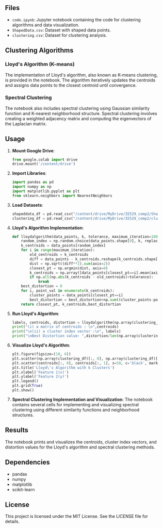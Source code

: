 
## Files

- `code.ipynb`: Jupyter notebook containing the code for clustering algorithms and data visualization.
- `ShapedData.csv`: Dataset with shaped data points.
- `clustering.csv`: Dataset for clustering analysis.

## Clustering Algorithms

### Lloyd's Algorithm (K-means)

The implementation of Lloyd's algorithm, also known as K-means clustering, is provided in the notebook. The algorithm iteratively updates the centroids and assigns data points to the closest centroid until convergence.

### Spectral Clustering

The notebook also includes spectral clustering using Gaussian similarity function and K-nearest neighborhood structure. Spectral clustering involves creating a weighted adjacency matrix and computing the eigenvectors of the Laplacian matrix.

## Usage

1. **Mount Google Drive**:
    ```python
    from google.colab import drive
    drive.mount('/content/drive')
    ```

2. **Import Libraries**:
    ```python
    import pandas as pd
    import numpy as np
    import matplotlib.pyplot as plt
    from sklearn.neighbors import NearestNeighbors
    ```

3. **Load Datasets**:
    ```python
    shapeddata_df = pd.read_csv("/content/drive/MyDrive/IE529_comp2/ShapedData.csv", header=None, names=['x','y'])
    clustering_df = pd.read_csv("/content/drive/MyDrive/IE529_comp2/clustering.csv", header=None, names=['x','y'])
    ```

4. **Lloyd's Algorithm Implementation**:
    ```python
    def lloydalgorithm(data_points, k, tolerance, maximum_iteration=10000):
        random_index = np.random.choice(data_points.shape[0], k, replace=False)
        k_centroids = data_points[random_index]
        for i in range(maximum_iteration):
            old_centroids = k_centroids
            diff = data_points - k_centroids.reshape(k_centroids.shape[0], 1, k_centroids.shape[1])
            dist = np.sqrt((diff**2).sum(axis=2))
            closest_pt = np.argmin(dist, axis=0)
            k_centroids = np.array([data_points[closest_pt==i].mean(axis=0) for i in range(k)])
            if np.all(np.abs(k_centroids - old_centroids)<tolerance):
                break
        best_distortion = 0
        for i, point_val in enumerate(k_centroids):
            cluster_points = data_points[closest_pt==i]
            best_distortion = best_distortion+np.sum((cluster_points-point_val)**2)
        return closest_pt, k_centroids,best_distortion
    ```

5. **Run Lloyd's Algorithm**:
    ```python
    labels, centroids, distortion = lloydalgorithm(np.array(clustering_df),4,1e-5)
    print("(i) a matrix of centroids : \n",centroids)
    print("\n(ii) a cluster index vector :\n", labels)
    print("\nBest Distortion value: ",distortion/len(np.array(clustering_df)))
    ```

6. **Visualize Lloyd's Algorithm**:
    ```python
    plt.figure(figsize=(10, 6))
    plt.scatter(np.array(clustering_df)[:, 0], np.array(clustering_df)[:, 1], c=labels, cmap='viridis', marker='o')
    plt.scatter(centroids[:, 0], centroids[:, 1], s=50, c='black', marker='+', label='Centroids')
    plt.title('Lloyd\'s Algorithm with k Clusters')
    plt.xlabel('Feature 1(x)')
    plt.ylabel('Feature 2(y)')
    plt.legend()
    plt.grid(True)
    plt.show()
    ```

7. **Spectral Clustering Implementation and Visualization**:
    The notebook contains several cells for implementing and visualizing spectral clustering using different similarity functions and neighborhood structures. 

## Results

The notebook prints and visualizes the centroids, cluster index vectors, and distortion values for the Lloyd's algorithm and spectral clustering methods.

## Dependencies

- pandas
- numpy
- matplotlib
- scikit-learn

## License

This project is licensed under the MIT License. See the LICENSE file for details.
